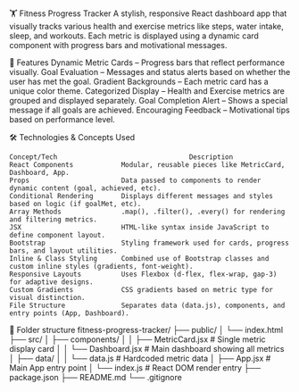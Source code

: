 🏋️ Fitness Progress Tracker
    A stylish, responsive React dashboard app that visually tracks various health and exercise metrics like steps, water intake, sleep, and workouts. Each metric is displayed using a dynamic card component with progress bars and motivational messages.

🚀 Features
    Dynamic Metric Cards – Progress bars that reflect performance visually.
    Goal Evaluation – Messages and status alerts based on whether the user has met the goal.
    Gradient Backgrounds – Each metric card has a unique color theme.
    Categorized Display – Health and Exercise metrics are grouped and displayed separately.
    Goal Completion Alert – Shows a special message if all goals are achieved.
    Encouraging Feedback – Motivational tips based on performance level.

🛠️ Technologies & Concepts Used

    Concept/Tech	                             Description
    React Components	        Modular, reusable pieces like MetricCard, Dashboard, App.
    Props	                    Data passed to components to render dynamic content (goal, achieved, etc).
    Conditional Rendering	    Displays different messages and styles based on logic (if goalMet, etc).
    Array Methods	            .map(), .filter(), .every() for rendering and filtering metrics.
    JSX	                        HTML-like syntax inside JavaScript to define component layout.
    Bootstrap	                Styling framework used for cards, progress bars, and layout utilities.
    Inline & Class Styling	    Combined use of Bootstrap classes and custom inline styles (gradients, font-weight).
    Responsive Layouts	        Uses Flexbox (d-flex, flex-wrap, gap-3) for adaptive designs.
    Custom Gradients	        CSS gradients based on metric type for visual distinction.
    File Structure	            Separates data (data.js), components, and entry points (App, Dashboard).


📁 Folder structure
    fitness-progress-tracker/
    ├── public/
    │   └── index.html
    ├── src/
    │   ├── components/
    │   │   ├── MetricCard.jsx        # Single metric display card
    │   │   └── Dashboard.jsx         # Main dashboard showing all metrics
    │   ├── data/
    │   │   └── data.js               # Hardcoded metric data
    │   ├── App.jsx                   # Main App entry point
    │   └── index.js                  # React DOM render entry
    ├── package.json
    ├── README.md
    └── .gitignore
